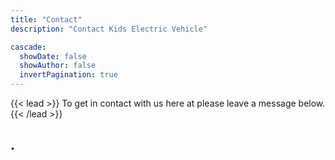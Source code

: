 ```yaml
---
title: "Contact"
description: "Contact Kids Electric Vehicle"

cascade:
  showDate: false
  showAuthor: false
  invertPagination: true
---
```


{{< lead >}}
To get in contact with us here at  please leave a message below.
{{< /lead >}}

.
---
